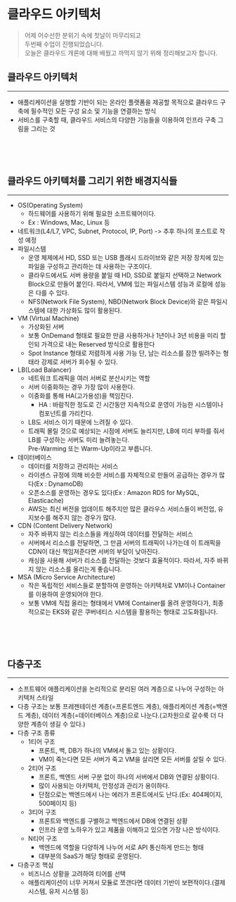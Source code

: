 # 클라우드 아키텍처

> 어제 어수선한 분위기 속에 첫날이 마무리되고  
> 두번째 수업이 진행되었습니다.  
> 오늘은 클라우드 개론에 대해 배웠고 까먹지 않기 위해 정리해보고자 합니다.  

## 클라우드 아키텍처
*** 
- 애플리케이션을 실행할 기반이 되는 온라인 플랫폼을 제공할 목적으로 클라우드 구축에 필수적인 모든 구성 요소 및 기능을 연결하는 방식
- 서비스를 구축할 때, 클라우드 서비스의 다양한 기능들을 이용하여 인프라 구축 그림을 그리는 것

<div style="height: 50px;"></div>

## 클라우드 아키텍처를 그리기 위한 배경지식들
*** 
- OS(Operating System)
  - 하드웨어를 사용하기 위해 필요한 소프트웨어이다.
  - Ex : Windows, Mac, Linux 등
- 네트워크(L4/L7, VPC, Subnet, Protocol, IP, Port) -> 추후 하나의 포스트로 작성 예정
- 파일시스템
  - 운영 체제에서 HD, SSD 또는 USB 플래시 드라이브와 같은 저장 장치에 있는 파일을 구성하고 관리하는 데 사용하는 구조이다.
  - 클라우드에서도 서버 용량을 붙일 때 HD, SSD로 붙일지 선택하고 Network Block으로 만들어 붙인다. 따라서, VM에 있는 파일시스템 성능과 로컬에 성능은 다를 수 있다.
  - NFS(Network File System), NBD(Network Block Device)와 같은 파일시스템에 대한 가상화도 많이 활용된다.
- VM (Virtual Machine)
  - 가상화된 서버
  - 보통 OnDemand 형태로 필요한 만큼 사용하거나 1년이나 3년 비용을 미리 할인되 가격으로 내는 Reserved 방식으로 활용한다
  - Spot Instance 형태로 저렴하게 사용 가능 단, 남는 리소스를 잠깐 빌려주는 형태라 강제로 서버가 회수될 수 있다.
- LB(Load Balancer)
  - 네트워크 트래픽을 여러 서버로 분산시키는 역할
  - 서버 이중화하는 경우 가장 많이 사용한다.
  - 이중화를 통해 HA(고가용성)을 책임진다.
    - HA : 바람직한 정도로 긴 시간동안 지속적으로 운영이 가능한 시스템이나 컴포넌트를 가리킨다.
  - LB도 서비스 이기 때문에 느려질 수 있다.
  - 트래픽 몰릴 것으로 예상되는 시점에 서버도 늘리지만, LB에 미리 부하를 줘서 LB를 구성하는 서버도 미리 늘려놓는다.  
    Pre-Warming 또는 Warm-Up이라고 부릅니다.
- 데이터베이스
  - 데이터를 저장하고 관리하는 서비스
  - 라이센스 규정에 의해 비슷한 서비스를 자체적으로 만들어 공급하는 경우가 많다(Ex : DynamoDB)
  - 오픈소스를 운영하는 경우도 있다(Ex : Amazon RDS for MySQL, Elasticache)
  - AWS는 최신 버전을 업데이트 해주지만 많은 클라우스 서비스들이 버전업, 유지보수를 해주지 않는 경우가 많다.
- CDN (Content Delivery Network)
  - 자주 바뀌지 않는 리소스들을 캐싱하여 데이터를 전달하는 서비스
  - 서버에서 리소스를 전달하면, 그 만큼 서버의 트래픽이 나가는데 이 트래픽을 CDN이 대신 책임져준다면 서버의 부담이 낮아진다.
  - 캐싱을 사용해 서버가 리소스를 전달하는 것보다 효율적이다. 따라서, 자주 바뀌지 않는 리소스를 올리는게 좋습니다.
- MSA (Micro Service Architecture)
  - 작은 독립적인 서비스들로 분할하여 운영하는 아키텍처로 VM이나 Container를 이용하여 운영되어야 한다.
  - 보통 VM에 직접 올리는 형태에서 VM에 Container를 올려 운영하다가, 최종적으로는 EKS와 같은 쿠버네티스 시스템을 활용하는 형태로 고도화됩니다.

<div style="height: 50px;"></div>

## 다층구조
*** 
- 소프트웨어 애플리케이션을 논리적으로 분리된 여러 계층으로 나누어 구성하는 아키텍처 스타일
- 다층 구조는 보통 프레젠테이션 계층(=프론트엔드 계층), 애플리케이션 계층(=백엔드 계층), 데이터 계층(=데이터베이스 계층)으로 나눈다.(고차원으로 갈수룩 더 다양한 계층이 생길 수 있다.)
- 다층 구조 종류
  - 1티어 구조
    - 프론트, 백, DB가 하나의 VM에서 돌고 있는 상황이다.
    - VM이 죽는다면 모든 서버가 죽고 VM을 살리면 모든 서버를 살릴 수 있다.
  - 2티어 구조
    - 프론트, 백엔드 서버 구분 없이 하나의 서버에서 DB와 연결된 상황이다.
    - 많이 사용되는 아키텍처, 안정성과 관리가 용이하다.
    - 단점으로는 백엔드에서 나는 에러가 프론트에서도 난다.(Ex: 404페이지, 500페이지 등)
  - 3티어 구조
    - 프론트와 백엔드를 구별하고 백엔드에서 DB에 연결된 상황
    - 인프라 운영 노하우가 있고 제품을 이해하고 있으면 가장 나은 방식이다.
  - N티어 구조
    - 백엔드에 역할을 다양하게 나누어 서로 API 통신하게 만드는 형태
    - 대부분의 SaaS가 해당 형태로 운영된다.
- 다층구조 핵심
  - 비즈니스 상황을 고려하여 티어를 선택
  - 애플리케이션이 너무 커져서 모듈로 쪼갠다면 데이터 기반이 보편적이다.(결제 시스템, 유저 시스템 등)

<div style="height: 50px;"></div>

